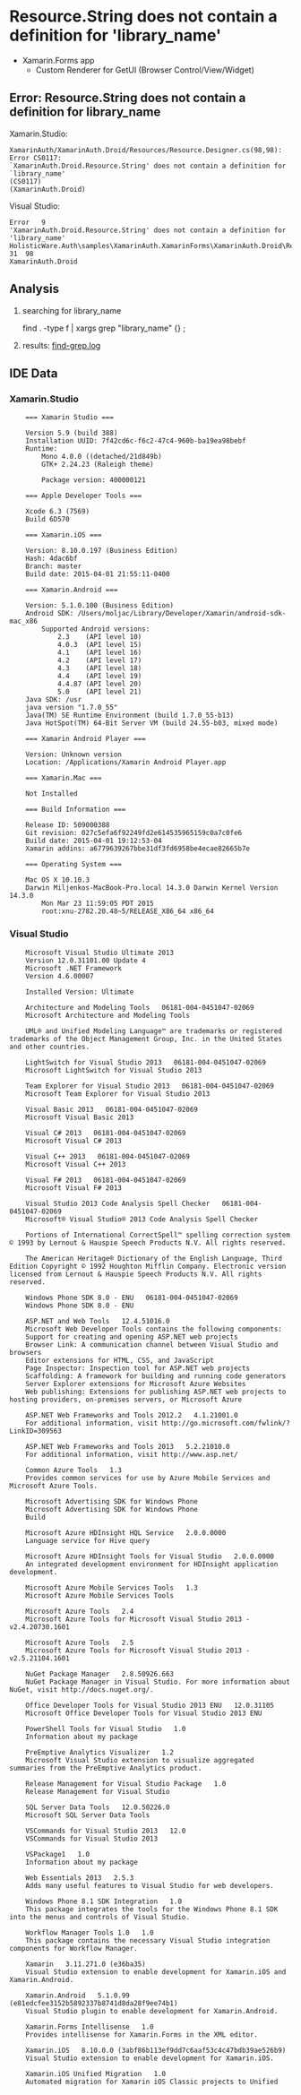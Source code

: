 # Resource.String does not contain a definition for 'library_name'

*	Xamarin.Forms app
	* Custom Renderer for GetUI (Browser Control/View/Widget)



## Error: Resource.String does not contain a definition for library_name


Xamarin.Studio:

	XamarinAuth/XamarinAuth.Droid/Resources/Resource.Designer.cs(98,98): 
	Error CS0117: 
	`XamarinAuth.Droid.Resource.String' does not contain a definition for `library_name' 
	(CS0117)
	(XamarinAuth.Droid)

Visual Studio:

    Error	9	
    'XamarinAuth.Droid.Resource.String' does not contain a definition for 'library_name'	
    HolisticWare.Auth\samples\XamarinAuth.XamarinForms\XamarinAuth.Droid\Resources\Resource.Designer.cs	31	98	
    XamarinAuth.Droid


## Analysis

1.	searching for library_name 			

	find . -type f | xargs grep "library_name" {} \;

2.	results: [find-grep.log](find-grep.log)		


## IDE Data

### Xamarin.Studio

		=== Xamarin Studio ===

		Version 5.9 (build 388)
		Installation UUID: 7f42cd6c-f6c2-47c4-960b-ba19ea98bebf
		Runtime:
			Mono 4.0.0 ((detached/21d849b)
			GTK+ 2.24.23 (Raleigh theme)

			Package version: 400000121

		=== Apple Developer Tools ===

		Xcode 6.3 (7569)
		Build 6D570

		=== Xamarin.iOS ===

		Version: 8.10.0.197 (Business Edition)
		Hash: 4dac6bf
		Branch: master
		Build date: 2015-04-01 21:55:11-0400

		=== Xamarin.Android ===

		Version: 5.1.0.100 (Business Edition)
		Android SDK: /Users/moljac/Library/Developer/Xamarin/android-sdk-mac_x86
			Supported Android versions:
				2.3    (API level 10)
				4.0.3  (API level 15)
				4.1    (API level 16)
				4.2    (API level 17)
				4.3    (API level 18)
				4.4    (API level 19)
				4.4.87 (API level 20)
				5.0    (API level 21)
		Java SDK: /usr
		java version "1.7.0_55"
		Java(TM) SE Runtime Environment (build 1.7.0_55-b13)
		Java HotSpot(TM) 64-Bit Server VM (build 24.55-b03, mixed mode)

		=== Xamarin Android Player ===

		Version: Unknown version
		Location: /Applications/Xamarin Android Player.app

		=== Xamarin.Mac ===

		Not Installed

		=== Build Information ===

		Release ID: 509000388
		Git revision: 027c5efa6f92249fd2e614535965159c0a7c0fe6
		Build date: 2015-04-01 19:12:53-04
		Xamarin addins: a6779639267bbe31df3fd6958be4ecae82665b7e

		=== Operating System ===

		Mac OS X 10.10.3
		Darwin Miljenkos-MacBook-Pro.local 14.3.0 Darwin Kernel Version 14.3.0
		    Mon Mar 23 11:59:05 PDT 2015
		    root:xnu-2782.20.48~5/RELEASE_X86_64 x86_64




### Visual Studio

		Microsoft Visual Studio Ultimate 2013
		Version 12.0.31101.00 Update 4
		Microsoft .NET Framework
		Version 4.6.00007

		Installed Version: Ultimate

		Architecture and Modeling Tools   06181-004-0451047-02069
		Microsoft Architecture and Modeling Tools
		    
		UML® and Unified Modeling Language™ are trademarks or registered trademarks of the Object Management Group, Inc. in the United States and other countries.

		LightSwitch for Visual Studio 2013   06181-004-0451047-02069
		Microsoft LightSwitch for Visual Studio 2013

		Team Explorer for Visual Studio 2013   06181-004-0451047-02069
		Microsoft Team Explorer for Visual Studio 2013

		Visual Basic 2013   06181-004-0451047-02069
		Microsoft Visual Basic 2013

		Visual C# 2013   06181-004-0451047-02069
		Microsoft Visual C# 2013

		Visual C++ 2013   06181-004-0451047-02069
		Microsoft Visual C++ 2013

		Visual F# 2013   06181-004-0451047-02069
		Microsoft Visual F# 2013

		Visual Studio 2013 Code Analysis Spell Checker   06181-004-0451047-02069
		Microsoft® Visual Studio® 2013 Code Analysis Spell Checker

		Portions of International CorrectSpell™ spelling correction system © 1993 by Lernout & Hauspie Speech Products N.V. All rights reserved.

		The American Heritage® Dictionary of the English Language, Third Edition Copyright © 1992 Houghton Mifflin Company. Electronic version licensed from Lernout & Hauspie Speech Products N.V. All rights reserved.

		Windows Phone SDK 8.0 - ENU   06181-004-0451047-02069
		Windows Phone SDK 8.0 - ENU

		ASP.NET and Web Tools   12.4.51016.0
		Microsoft Web Developer Tools contains the following components:
		Support for creating and opening ASP.NET web projects
		Browser Link: A communication channel between Visual Studio and browsers
		Editor extensions for HTML, CSS, and JavaScript
		Page Inspector: Inspection tool for ASP.NET web projects
		Scaffolding: A framework for building and running code generators
		Server Explorer extensions for Microsoft Azure Websites
		Web publishing: Extensions for publishing ASP.NET web projects to hosting providers, on-premises servers, or Microsoft Azure

		ASP.NET Web Frameworks and Tools 2012.2   4.1.21001.0
		For additional information, visit http://go.microsoft.com/fwlink/?LinkID=309563

		ASP.NET Web Frameworks and Tools 2013   5.2.21010.0
		For additional information, visit http://www.asp.net/

		Common Azure Tools   1.3
		Provides common services for use by Azure Mobile Services and Microsoft Azure Tools.

		Microsoft Advertising SDK for Windows Phone   
		Microsoft Advertising SDK for Windows Phone
		Build 

		Microsoft Azure HDInsight HQL Service   2.0.0.0000
		Language service for Hive query

		Microsoft Azure HDInsight Tools for Visual Studio   2.0.0.0000
		An integrated development environment for HDInsight application development.

		Microsoft Azure Mobile Services Tools   1.3
		Microsoft Azure Mobile Services Tools

		Microsoft Azure Tools   2.4
		Microsoft Azure Tools for Microsoft Visual Studio 2013 - v2.4.20730.1601

		Microsoft Azure Tools   2.5
		Microsoft Azure Tools for Microsoft Visual Studio 2013 - v2.5.21104.1601

		NuGet Package Manager   2.8.50926.663
		NuGet Package Manager in Visual Studio. For more information about NuGet, visit http://docs.nuget.org/.

		Office Developer Tools for Visual Studio 2013 ENU   12.0.31105
		Microsoft Office Developer Tools for Visual Studio 2013 ENU

		PowerShell Tools for Visual Studio   1.0
		Information about my package

		PreEmptive Analytics Visualizer   1.2
		Microsoft Visual Studio extension to visualize aggregated summaries from the PreEmptive Analytics product.

		Release Management for Visual Studio Package   1.0
		Release Management for Visual Studio

		SQL Server Data Tools   12.0.50226.0
		Microsoft SQL Server Data Tools

		VSCommands for Visual Studio 2013   12.0
		VSCommands for Visual Studio 2013

		VSPackage1   1.0
		Information about my package

		Web Essentials 2013   2.5.3
		Adds many useful features to Visual Studio for web developers.

		Windows Phone 8.1 SDK Integration   1.0
		This package integrates the tools for the Windows Phone 8.1 SDK into the menus and controls of Visual Studio.

		Workflow Manager Tools 1.0   1.0
		This package contains the necessary Visual Studio integration components for Workflow Manager.

		Xamarin   3.11.271.0 (e36ba35)
		Visual Studio extension to enable development for Xamarin.iOS and Xamarin.Android.

		Xamarin.Android   5.1.0.99 (e81edcfee3152b5892337b8741d8da28f9ee74b1)
		Visual Studio plugin to enable development for Xamarin.Android.

		Xamarin.Forms Intellisense   1.0
		Provides intellisense for Xamarin.Forms in the XML editor.

		Xamarin.iOS   8.10.0.0 (3abf86b113ef9dd7c6aaf53c4c47bdb39ae526b9)
		Visual Studio extension to enable development for Xamarin.iOS.

		Xamarin.iOS Unified Migration   1.0
		Automated migration for Xamarin iOS Classic projects to Unified